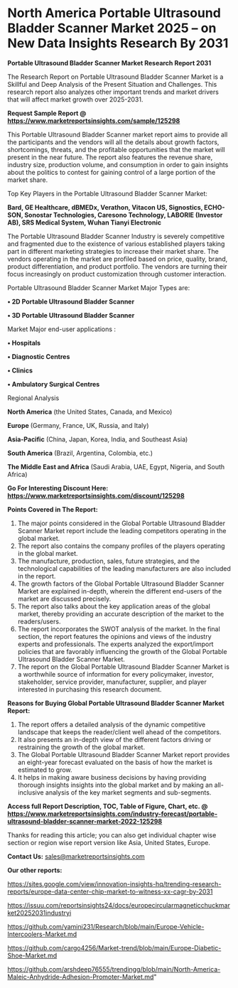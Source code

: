 # North America Portable Ultrasound Bladder Scanner Market 2025 – on New Data Insights Research By 2031

<strong>Portable Ultrasound Bladder Scanner Market Research Report 2031</strong>

The Research Report on Portable Ultrasound Bladder Scanner Market is a Skillful and Deep Analysis of the Present Situation and Challenges. This research report also analyzes other important trends and market drivers that will affect market growth over 2025-2031.

<strong>Request Sample Report @ <a href=https://www.marketreportsinsights.com/sample/125298>https://www.marketreportsinsights.com/sample/125298</a></strong>

This Portable Ultrasound Bladder Scanner market report aims to provide all the participants and the vendors will all the details about growth factors, shortcomings, threats, and the profitable opportunities that the market will present in the near future. The report also features the revenue share, industry size, production volume, and consumption in order to gain insights about the politics to contest for gaining control of a large portion of the market share.

Top Key Players in the Portable Ultrasound Bladder Scanner Market:

<strong>Bard, GE Healthcare, dBMEDx, Verathon, Vitacon US, Signostics, ECHO-SON, Sonostar Technologies, Caresono Technology, LABORIE (Investor AB), SRS Medical System, Wuhan Tianyi Electronic</strong>

The Portable Ultrasound Bladder Scanner Industry is severely competitive and fragmented due to the existence of various established players taking part in different marketing strategies to increase their market share. The vendors operating in the market are profiled based on price, quality, brand, product differentiation, and product portfolio. The vendors are turning their focus increasingly on product customization through customer interaction.

Portable Ultrasound Bladder Scanner Market Major Types are:

<strong>• 2D Portable Ultrasound Bladder Scanner

• 3D Portable Ultrasound Bladder Scanner</strong>

Market Major end-user applications :

<strong>• Hospitals

• Diagnostic Centres

• Clinics

• Ambulatory Surgical Centres</strong>

Regional Analysis

</u><strong><b>North America</b></strong> (the United States, Canada, and Mexico)

<strong><b>Europe </b></strong>(Germany, France, UK, Russia, and Italy)

<strong><b>Asia-Pacific</b></strong> (China, Japan, Korea, India, and Southeast Asia)

<strong><b>South America</b></strong> (Brazil, Argentina, Colombia, etc.)

<strong><b>The Middle East and Africa</b></strong> (Saudi Arabia, UAE, Egypt, Nigeria, and South Africa)

<strong>Go For Interesting Discount Here: <a href=https://www.marketreportsinsights.com/discount/125298>https://www.marketreportsinsights.com/discount/125298</a></strong>

<strong>Points Covered in The Report:</strong>
<ol>
  <li>The major points considered in the Global Portable Ultrasound Bladder Scanner Market report include the leading competitors operating in the global market.</li>
  <li>The report also contains the company profiles of the players operating in the global market.</li>
  <li>The manufacture, production, sales, future strategies, and the technological capabilities of the leading manufacturers are also included in the report.</li>
  <li>The growth factors of the Global Portable Ultrasound Bladder Scanner Market are explained in-depth, wherein the different end-users of the market are discussed precisely.</li>
  <li>The report also talks about the key application areas of the global market, thereby providing an accurate description of the market to the readers/users.</li>
  <li>The report incorporates the SWOT analysis of the market. In the final section, the report features the opinions and views of the industry experts and professionals. The experts analyzed the export/import policies that are favorably influencing the growth of the Global Portable Ultrasound Bladder Scanner Market.</li>
  <li>The report on the Global Portable Ultrasound Bladder Scanner Market is a worthwhile source of information for every policymaker, investor, stakeholder, service provider, manufacturer, supplier, and player interested in purchasing this research document.</li>
</ol>
<strong>Reasons for Buying Global Portable Ultrasound Bladder Scanner Market Report:</strong>

<ol>
  <li>The report offers a detailed analysis of the dynamic competitive landscape that keeps the reader/client well ahead of the competitors.</li>
  <li>It also presents an in-depth view of the different factors driving or restraining the growth of the global market.</li>
  <li>The Global Portable Ultrasound Bladder Scanner Market report provides an eight-year forecast evaluated on the basis of how the market is estimated to grow.</li>
  <li>It helps in making aware business decisions by having providing thorough insights insights into the global market and by making an all-inclusive analysis of the key market segments and sub-segments.</li>
</ol>
<strong>Access full Report Description, TOC, Table of Figure, Chart, etc. @ <a href=https://www.marketreportsinsights.com/industry-forecast/portable-ultrasound-bladder-scanner-market-2022-125298>https://www.marketreportsinsights.com/industry-forecast/portable-ultrasound-bladder-scanner-market-2022-125298</a></strong>


Thanks for reading this article; you can also get individual chapter wise section or region wise report version like Asia, United States, Europe.

<strong>Contact Us:</strong>
sales@marketreportsinsights.com

<strong>Our other reports:</strong>

<a href=https://sites.google.com/view/innovation-insights-hq/trending-research-reports/europe-data-center-chip-market-to-witness-xx-cagr-by-2031>https://sites.google.com/view/innovation-insights-hq/trending-research-reports/europe-data-center-chip-market-to-witness-xx-cagr-by-2031</a>

<a href=https://issuu.com/reportsinsights24/docs/europecircularmagneticchuckmarket20252031industryi>https://issuu.com/reportsinsights24/docs/europecircularmagneticchuckmarket20252031industryi</a>

<a href=https://github.com/yamini231/Research/blob/main/Europe-Vehicle-Intercoolers-Market.md>https://github.com/yamini231/Research/blob/main/Europe-Vehicle-Intercoolers-Market.md</a>

<a href=https://github.com/cargo4256/Market-trend/blob/main/Europe-Diabetic-Shoe-Market.md>https://github.com/cargo4256/Market-trend/blob/main/Europe-Diabetic-Shoe-Market.md</a>

<a href=https://github.com/arshdeep76555/trendingg/blob/main/North-America-Maleic-Anhydride-Adhesion-Promoter-Market.md>https://github.com/arshdeep76555/trendingg/blob/main/North-America-Maleic-Anhydride-Adhesion-Promoter-Market.md</a>"
